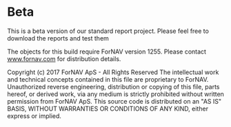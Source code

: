 # Beta
This is a beta version of our standard report project. Please feel free to download the reports and test them

The objects for this build require ForNAV version 1255. Please contact www.fornav.com for distribution details.

Copyright (c) 2017 ForNAV ApS - All Rights Reserved
The intellectual work and technical concepts contained in this file are proprietary to ForNAV.
Unauthorized reverse engineering, distribution or copying of this file, parts hereof, or derived work, via any medium is strictly prohibited without written permission from ForNAV ApS.
This source code is distributed on an "AS IS" BASIS, WITHOUT WARRANTIES OR CONDITIONS OF ANY KIND, either express or implied.